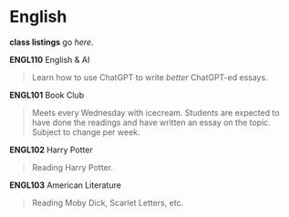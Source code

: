 # English

**class listings** go _here_.

**ENGL110** English & AI 
> Learn how to use ChatGPT to write _better_ ChatGPT-ed essays. 

**ENGL101** Book Club 
> Meets every Wednesday with icecream. Students are expected to have done the readings and have written an essay on the topic. Subject to change per week. 

**ENGL102** Harry Potter
> Reading Harry Potter. 

**ENGL103** American Literature
> Reading Moby Dick, Scarlet Letters, etc.
